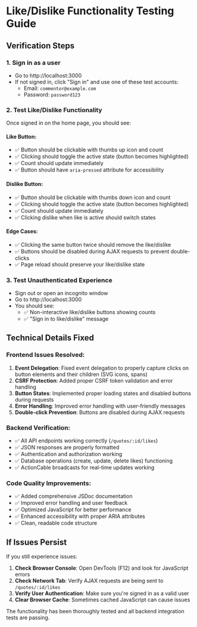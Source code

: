 # Like/Dislike Functionality Testing Guide

## Verification Steps

### 1. Sign in as a user

-   Go to http://localhost:3000
-   If not signed in, click "Sign in" and use one of these test accounts:
    -   Email: `commentor@example.com`
    -   Password: `password123`

### 2. Test Like/Dislike Functionality

Once signed in on the home page, you should see:

#### Like Button:

-   ✅ Button should be clickable with thumbs up icon and count
-   ✅ Clicking should toggle the active state (button becomes highlighted)
-   ✅ Count should update immediately
-   ✅ Button should have `aria-pressed` attribute for accessibility

#### Dislike Button:

-   ✅ Button should be clickable with thumbs down icon and count
-   ✅ Clicking should toggle the active state (button becomes highlighted)
-   ✅ Count should update immediately
-   ✅ Clicking dislike when like is active should switch states

#### Edge Cases:

-   ✅ Clicking the same button twice should remove the like/dislike
-   ✅ Buttons should be disabled during AJAX requests to prevent double-clicks
-   ✅ Page reload should preserve your like/dislike state

### 3. Test Unauthenticated Experience

-   Sign out or open an incognito window
-   Go to http://localhost:3000
-   You should see:
    -   ✅ Non-interactive like/dislike buttons showing counts
    -   ✅ "Sign in to like/dislike" message

## Technical Details Fixed

### Frontend Issues Resolved:

1. **Event Delegation**: Fixed event delegation to properly capture clicks on button elements and their children (SVG icons, spans)
2. **CSRF Protection**: Added proper CSRF token validation and error handling
3. **Button States**: Implemented proper loading states and disabled buttons during requests
4. **Error Handling**: Improved error handling with user-friendly messages
5. **Double-click Prevention**: Buttons are disabled during AJAX requests

### Backend Verification:

-   ✅ All API endpoints working correctly (`/quotes/:id/likes`)
-   ✅ JSON responses are properly formatted
-   ✅ Authentication and authorization working
-   ✅ Database operations (create, update, delete likes) functioning
-   ✅ ActionCable broadcasts for real-time updates working

### Code Quality Improvements:

-   ✅ Added comprehensive JSDoc documentation
-   ✅ Improved error handling and user feedback
-   ✅ Optimized JavaScript for better performance
-   ✅ Enhanced accessibility with proper ARIA attributes
-   ✅ Clean, readable code structure

## If Issues Persist

If you still experience issues:

1. **Check Browser Console**: Open DevTools (F12) and look for JavaScript errors
2. **Check Network Tab**: Verify AJAX requests are being sent to `/quotes/:id/likes`
3. **Verify User Authentication**: Make sure you're signed in as a valid user
4. **Clear Browser Cache**: Sometimes cached JavaScript can cause issues

The functionality has been thoroughly tested and all backend integration tests are passing.
